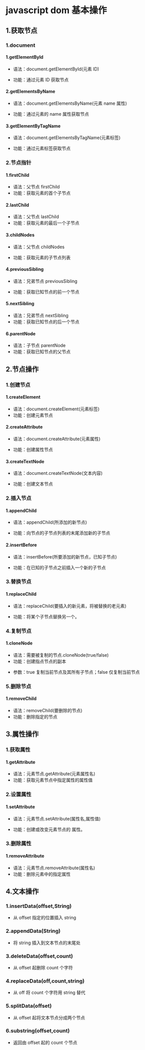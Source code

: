 # javascript dom 基本操作

## 1.获取节点

### 1.document

#### 1.getElementById

* 语法：document.getElementById(元素 ID)

- 功能：通过元素 ID 获取节点

#### 2.getElementsByName

* 语法：document.getElementsByName(元素 name 属性)

- 功能：通过元素的 name 属性获取节点

#### 3.getElementByTagName

* 语法：document.getElementsByTagName(元素标签)

- 功能：通过元素标签获取节点

### 2.节点指针

#### 1.firstChild

* 语法：父节点 firstChild
* 功能：获取元素的首个子节点

#### 2.lastChild

* 语法：父节点 lastChild
* 功能：获取元素的最后一个子节点

#### 3.childNodes

* 语法：父节点 childNodes

- 功能：获取元素的子节点列表

#### 4.previousSibling

* 语法：兄弟节点 previousSibling

- 功能：获取已知节点的前一个节点

#### 5.nextSibling

* 语法：兄弟节点 nextSibling
* 功能：获取已知节点的后一个节点

#### 6.parentNode

* 语法：子节点 parentNode
* 功能：获取已知节点的父节点

## 2.节点操作

### 1.创建节点

#### 1.createElement

* 语法：document.createElement(元素标签)
* 功能：创建元素节点

#### 2.createAttribute

* 语法：document.createAttribute(元素属性)

- 功能：创建属性节点

#### 3.createTextNode

* 语法：document.createTextNode(文本内容)

- 功能：创建文本节点

### 2.插入节点

#### 1.appendChild

* 语法：appendChild(所添加的新节点)

- 功能：向节点的子节点列表的末尾添加新的子节点

#### 2.insertBefore

* 语法：insertBefore(所要添加的新节点，已知子节点)

- 功能：在已知的子节点之前插入一个新的子节点

### 3.替换节点

#### 1.replaceChild

* 语法：replaceChild(要插入的新元素，将被替换的老元素)

- 功能：将某个子节点替换另一个。

### 4.复制节点

#### 1.cloneNode

* 语法：需要被复制的节点.cloneNode(true/false)
* 功能：创建指点节点的副本

- 参数：true 复制当前节点及其所有子节点；false 仅复制当前节点

### 5.删除节点

#### 1.removeChild

* 语法：removeChild(要删除的节点)
* 功能：删除指定的节点

## 3.属性操作

### 1.获取属性

#### 1.getAttribute

* 语法：元素节点.getAttribute(元素属性名)
* 功能：获取元素节点中指定属性的属性值

### 2.设置属性

#### 1.setAttribute

* 语法：元素节点.setAttribute(属性名,属性值)

- 功能：创建或改变元素节点的 属性。

### 3.删除属性

#### 1.removeAttribute

* 语法：元素节点.removeAttribute(属性名)
* 功能：删除元素中的指定属性

## 4.文本操作

### 1.insertData(offset,String)

* 从 offset 指定的位置插入 string

### 2.appendData(String)

* 将 string 插入到文本节点的末尾处

### 3.deleteData(offset,count)

* 从 offset 起删除 count 个字符

### 4.replaceData(off,count,string)

* 从 off 将 count 个字符用 string 替代

### 5.splitData(offset)

* 从 offset 起将文本节点分成两个节点

### 6.substring(offset,count)

* 返回由 offset 起的 count 个节点
